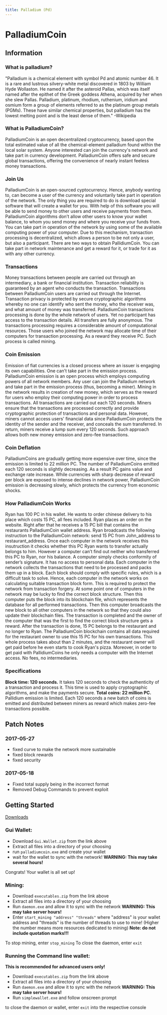 ```yaml
---
title: Palladium (Pd)
---
```


# PalladiumCoin

## Information

### What is palladium?
"Palladium is a chemical element with symbol Pd and atomic number 46. It is a rare and lustrous silvery-white metal discovered in 1803 by William Hyde Wollaston. He named it after the asteroid Pallas, which was itself named after the epithet of the Greek goddess Athena, acquired by her when she slew Pallas. Palladium, platinum, rhodium, ruthenium, iridium and osmium form a group of elements referred to as the platinum group metals (PGMs). These have similar chemical properties, but palladium has the lowest melting point and is the least dense of them." -Wikipedia

### What is PalladiumCoin?
PalladiumCoin is an open decentralized cryptocurrency, based upon the total estimated value of all the chemical-element palladium found within the local solar system. Anyone interested can join the currency's network and take part in currency development.
PalladiumCoin offers safe and secure global transactions, offering the convenience of nearly instant feeless money transactions.

### Join Us
PalladiumCoin is an open-sourced cyptocurrency. Hence, anybody wanting to, can become a user of the currency and voluntarily take part in operation of the network. The only thing you are required to do is download special software that will create a wallet for you. With help of this software you will be able to send money to other users and receive payments from them.
PalladiumCoin algorithms don’t allow other users to know your wallet balance, to whom you send money and where you receive your funds from.
You can take part in operation of the network by using some of the available computing power of your computer. Due to this mechanism, transaction processing is decentralized, which allows a person to be not only a user, but also a participant.
There are two ways to obtain PallidiumCoin. You can take part in network maintenance and get a reward for it, or trade for it as with any other currency.

### Transactions
Money transactions between people are carried out through an intermediary, a bank or financial institution. Transaction reliability is guaranteed by an agent who conducts the transaction.
Transactions between PalladiumCoin users are carried out through the Internet. Transaction privacy is protected by secure cryptographic algorithms whereby no one can identify who sent the money, who the receiver was, and what amount of money was transferred.
PalladiumCoin transactions processing is done by the whole network of users. Yet no participant has access to the transaction details. All transfers are fully anonymous.
The transactions processing requires a considerable amount of computational resources. Those users who joined the network may allocate time of their computers for transaction processing. As a reward they receive PC. Such process is called mining.

### Coin Emission
Emission of fiat currencies is a closed process where an issuer is engaging its own capabilities. One can’t take part in the emission process.
PalladiumCoin emission is an open process which employs computing powers of all network members. Any user can join the Palladium network and take part in the emission process (thus, becoming a miner).
Mining in the network results in creation of new money, which serves as the reward for users who employ their computing power in order to process transactions.
All transactions are carried out each 120 seconds. Miners ensure that the transactions are processed correctly and provide cryptographic protection of transactions and personal data. However, miners cannot access users' financial data since PalladiumCoin protects the identity of the sender and the receiver, and conceals the sum transferred.
In return, miners receive a lump sum every 120 seconds. Such approach allows both new money emission and zero-fee transactions.

### Coin Deflation
PalladiumCoins are gradually getting more expensive over time, since the emission is limited to 22 million PC. The number of PalladiumCoins emitted each 120 seconds is slightly decreasing. As a result PC gains value and exchange rate increase.
While currencies with sharp decrease of reward per block are exposed to intense declines in network power, PalladiumCoin emission is decreasing slowly, which protects the currency from economic shocks.

### How PalladiumCoin Works
Ryan has 100 PC in his wallet. He wants to order chinese delivery to his place which costs 15 PC, all fees included.
Ryan places an order on the website. Right after that he receives a 15 PC bill that contains the restaurants PalladiumCoin wallet address. Ryan broadcasts the following instruction to the PalladiumCoin network: send 15 PC from John_address to restaurant_address.
Once each computer in the network receives this insutruction it checks whether this PC Ryan wants to transfer actually belongs to him. However a computer can’t find out neither who transferred this PC to Ryan, nor his balance. A computer simply checks conformity of sender’s signature. It has no access to personal data. 
Each computer in the network collects the transactions that need to be processed and packs them up in a block. Each block should comply with specific rules, which is a difficult task to solve. Hence, each computer in the network works on calculating suitable transaction block form. This is required to protect the network from transaction forgery.
At some point one of computers in the network may be lucky to find the correct block structure. Then this computer puts the block into its blockchain file, which represents the database for all performed transactions. Then this computer broadcasts the new block to all other computers in the network so that they could also update their blockchain files. The transaction is completed and the owner of the computer that was the first to find the correct block structure gets a reward.
After the transaction is done, 15 PC belongs to the restaurant and no longer to Ryan. The PalladiumCoin blockchain contains all data required for the restaurant owner to use this 15 PC for his own transactions.
This whole process takes about than 2 minutes, and the restaurant owner will get paid before he even starts to cook Ryan's pizza. Moreover, in order to get paid with PallidiumCoins he only needs a computer with the Internet access. No fees, no intermediaries.

### Specifications
**Block time: 120 seconds.** It takes 120 seconds to check the authenticity of a transaction and process it. This time is used to apply cryptographic algorithms, and make the payments secure.
**Total coins: 22 million PC.** Pallidium emission is limited. Each 120 seconds a new batch of coins is emitted and distributed between miners as reward which makes zero-fee transactions possible.

## Patch Notes

### 2017-05-27
- fixed curve to make the network more sustainable
- fixed block rewards
- fixed security

### 2017-05-18
- Fixed total supply being in the incorrect format
- Removed Debug Commands to prevent exploit

## Getting Started

[Downloads](https://github.com/PalladiumCo1n/palladium/releases)

### Gui Wallet:
- Download `Gui.Wallet.zip` from the link above
- Extract all files into a directory of your choosing
- run `palladiumcoin.exe` and create your wallet
- wait for the wallet to sync with the network! **WARNING: This may take several hours!**

Congrats! Your wallet is all set up!



### Mining:
- Download `executables.zip` from the link above
- Extract all files into a directory of your choosing
- Run `daemon.exe` and allow it to sync with the network **WARNING: This may take server hours!**
- Enter `start_mining "address" "threads"` where "address" is your wallet address and "threads" is the number of threads to use to mine! (Higher the number means more resources dedicated to mining) **Note: do not include quotation marks!!!**

To stop mining, enter `stop_mining` 
To close the daemon, enter `exit`

### Running the Command line wallet:
**This is recommended for advanced users only!**

- Download `executables.zip` from the link above
- Extract all files into a directory of your choosing
- Run `daemon.exe` and allow it to sync with the network **WARNING: This may take server hours!**
- Run `simplewallet.exe` and follow onscreen prompt

 to close the daemon or wallet, enter `exit` into the respective console





